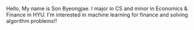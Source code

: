 Hello, My name is Son Byeongjae.
I major in CS and minor in Economics & Finance in HYU.
I'm interested in machine learning for finance and solving algorithm problems!!

<!---
Son-Byeongjae/Son-Byeongjae is a ✨ special ✨ repository because its `README.md` (this file) appears on your GitHub profile.
You can click the Preview link to take a look at your changes.
--->

